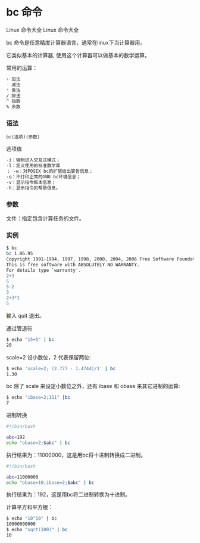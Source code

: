 # bc 命令

Linux 命令大全 Linux 命令大全

bc 命令是任意精度计算器语言，通常在linux下当计算器用。

它类似基本的计算器, 使用这个计算器可以做基本的数学运算。

常用的运算：
```md
+ 加法
- 减法
* 乘法
/ 除法
^ 指数
% 余数
```

### 语法

`bc(选项)(参数)`

选项值
```md
-i：强制进入交互式模式；
-l：定义使用的标准数学库
； -w：对POSIX bc的扩展给出警告信息；
-q：不打印正常的GNU bc环境信息；
-v：显示指令版本信息；
-h：显示指令的帮助信息。
```


### 参数

文件：指定包含计算任务的文件。


### 实例
```sh
$ bc
bc 1.06.95
Copyright 1991-1994, 1997, 1998, 2000, 2004, 2006 Free Software Foundation, Inc.
This is free software with ABSOLUTELY NO WARRANTY.
For details type `warranty'.
2+3
5
5-2
3
2+3*1
5
```
输入 quit 退出。

通过管道符
```sh
$ echo "15+5" | bc
20
```
scale=2 设小数位，2 代表保留两位:
```sh
$ echo 'scale=2; (2.777 - 1.4744)/1' | bc
1.30
```
bc 除了 scale 来设定小数位之外，还有 ibase 和 obase 来其它进制的运算:
```sh
$ echo "ibase=2;111" |bc
7
```
进制转换
```sh
#!/bin/bash

abc=192 
echo "obase=2;$abc" | bc
```
执行结果为：11000000，这是用bc将十进制转换成二进制。


```sh
#!/bin/bash 

abc=11000000 
echo "obase=10;ibase=2;$abc" | bc
```
执行结果为：192，这是用bc将二进制转换为十进制。

计算平方和平方根：
```sh
$ echo "10^10" | bc 
10000000000
$ echo "sqrt(100)" | bc
10
```


